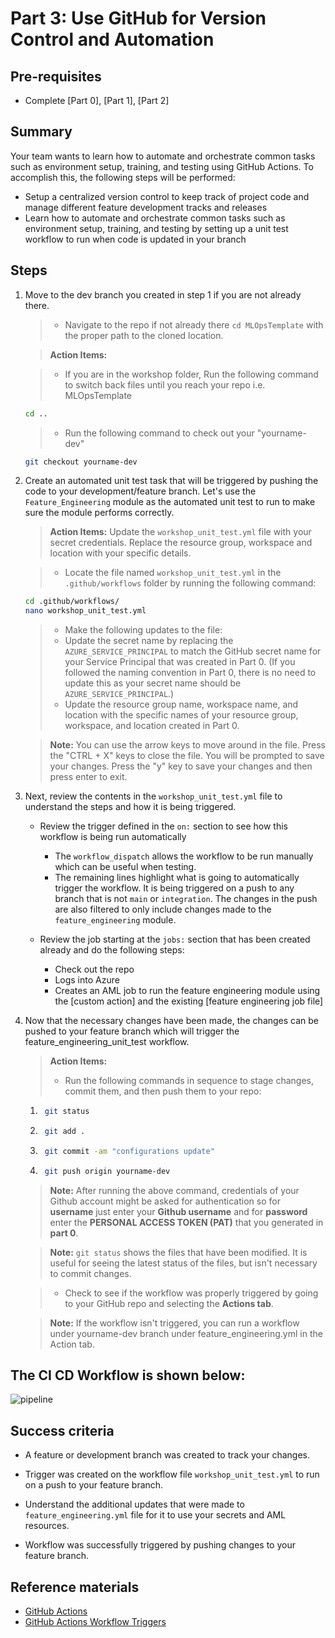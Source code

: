 
# Part 3: Use GitHub for Version Control and Automation

## Pre-requisites
- Complete [Part 0], [Part 1], [Part 2]

## Summary
Your team wants to learn how to automate and orchestrate common tasks such as environment setup, training, and testing using GitHub Actions. To accomplish this, the following steps will be performed:
- Setup a centralized version control to keep track of project code and manage different feature development tracks and releases
- Learn how to automate and orchestrate common tasks such as environment setup, training, and testing by setting up a unit test workflow to run when code is updated in your branch

## Steps
1. Move to the dev branch you created in step 1 if you are not already there.
   > - Navigate to the repo if not already there ```cd MLOpsTemplate``` with the proper path to the cloned location.
    
   >**Action Items:** 

   >- If you are in the workshop folder, Run the following command to switch back files until you reach your repo i.e. MLOpsTemplate
    
   ```bash
   cd ..
   ```

   >- Run the following command to check out your "yourname-dev"
        
   ```bash
   git checkout yourname-dev
   ```

1. Create an automated unit test task that will be triggered by pushing the code to your development/feature branch. Let's use the ```Feature_Engineering``` module as the automated unit test to run to make sure the module performs correctly.

   >**Action Items:** Update the `workshop_unit_test.yml` file with your secret credentials. Replace the resource group, workspace and location with your specific details.

   >- Locate the file named `workshop_unit_test.yml` in the `.github/workflows` folder by running the following command:
    
   ```bash
   cd .github/workflows/
   nano workshop_unit_test.yml
   ```
   >- Make the following updates to the file: 
   >- Update the secret name by replacing the ```AZURE_SERVICE_PRINCIPAL``` to match the GitHub secret name for your Service Principal that was created in Part 0. (If you followed the naming convention in Part 0, there is no need to update this as your secret name should be ```AZURE_SERVICE_PRINCIPAL```.)
   >- Update the resource group name, workspace name, and location with the specific names of your resource group, workspace, and location created in Part 0.
 
   >**Note:** You can use the arrow keys to move around in the file. Press the "CTRL + X" keys to close the file. You will be prompted to save your changes. Press the "y" key to save your changes and then press enter to exit.

1. Next, review the contents in the ```workshop_unit_test.yml``` file to understand the steps and how it is being triggered.

   - Review the trigger defined in the `on:` section to see how this workflow is being run automatically
        
     - The `workflow_dispatch` allows the workflow to be run manually which can be useful when testing.
     - The remaining lines highlight what is going to automatically trigger the workflow. It is being triggered on a push to any branch that is not `main` or `integration`. The changes in the push are also filtered to only include changes made to the 
     `feature_engineering` module. 
   - Review the job starting at the `jobs:` section that has been created already and do the following steps:
     - Check out the repo
     - Logs into Azure
     - Creates an AML job to run the feature engineering module using the [custom action] and the existing [feature engineering job file]

1. Now that the necessary changes have been made, the changes can be pushed to your feature branch which will trigger the feature_engineering_unit_test workflow.

    >**Action Items:**
    >- Run the following commands in sequence to stage changes, commit them, and then push them to your repo:
    1. ```bash 
        git status
        ```

    2. ```bash 
        git add .
        ```

    3. ```bash
        git commit -am "configurations update"
        ```

    4. ```bash
        git push origin yourname-dev
        ```
    >**Note:** After running the above command, credentials of your Github account might be asked for authentication so for **username** just enter your **Github username** and for **password** enter the **PERSONAL ACCESS TOKEN (PAT)** that you generated in **part 0**.
  
    >**Note:** `git status` shows the files that have been modified. It is useful for seeing the latest status of the files, but isn't necessary to commit changes.
   
    >- Check to see if the workflow was properly triggered by going to your GitHub repo and selecting the **Actions tab**.
 
    >**Note:** If the workflow isn't triggered, you can run a workflow under yourname-dev branch under feature_engineering.yml in the Action tab.
   
## The CI CD Workflow is shown below:

![pipeline](images/part3cicd.png)

## Success criteria

- A feature or development branch was created to track your changes.

- Trigger was created on the workflow file ```workshop_unit_test.yml``` to run on a push to your feature branch.
- Understand the additional updates that were made to ```feature_engineering.yml``` file for it to use your secrets and AML resources.
- Workflow was successfully triggered by pushing changes to your feature branch.

## Reference materials
- [GitHub Actions](https://github.com/features/actions)
- [GitHub Actions Workflow Triggers](https://docs.github.com/en/actions/using-workflows/events-that-trigger-workflows)


